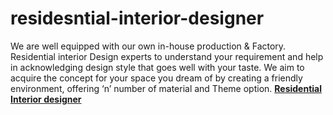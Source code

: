 # residesntial-interior-designer
We are well equipped with our own in-house production &amp; Factory. Residential interior Design experts to understand your requirement and help in acknowledging design style that goes well with your taste. We aim to acquire the concept for your space you dream of by creating a friendly environment, offering ‘n’ number of material and Theme option.
<b><a href="https://crlinterior.com/residential-interior-designer/">Residential Interior designer</a></b>
